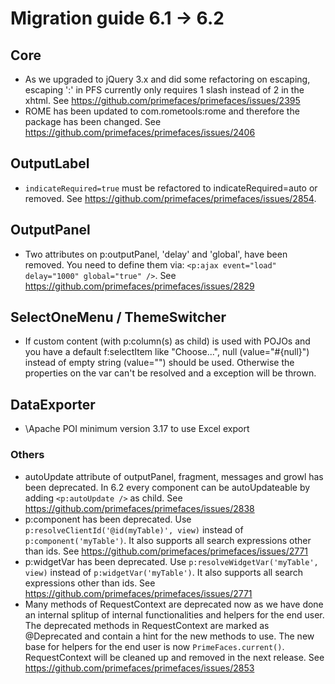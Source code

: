 # Migration guide 6.1 -> 6.2

## Core
* As we upgraded to jQuery 3.x and did some refactoring on escaping, escaping ':' in PFS currently only requires 1 slash instead of 2 in the xhtml. See https://github.com/primefaces/primefaces/issues/2395
* ROME has been updated to com.rometools:rome and therefore the package has been changed. See https://github.com/primefaces/primefaces/issues/2406

## OutputLabel
* `indicateRequired=true` must be refactored to indicateRequired=auto or removed. See https://github.com/primefaces/primefaces/issues/2854.

## OutputPanel
* Two attributes on p:outputPanel, 'delay' and 'global', have been removed. You need to define them via:
`<p:ajax event="load" delay="1000" global="true" />`. See https://github.com/primefaces/primefaces/issues/2829 

## SelectOneMenu / ThemeSwitcher
* If custom content (with p:column(s) as child) is used with POJOs and you have a default f:selectItem like "Choose...", null (value="#{null}") instead of empty string (value="") should be used. Otherwise the properties on the var can't be resolved and a exception will be thrown. 

## DataExporter
* \Apache POI minimum version 3.17 to use Excel export

### Others
* autoUpdate attribute of outputPanel, fragment, messages and growl has been deprecated. In 6.2 every component can be autoUpdateable by adding `<p:autoUpdate />` as child. See https://github.com/primefaces/primefaces/issues/2838
* p:component has been deprecated. Use `p:resolveClientId('@id(myTable)', view)` instead of `p:component('myTable')`. It also supports all search expressions other than ids. See https://github.com/primefaces/primefaces/issues/2771
* p:widgetVar has been deprecated. Use `p:resolveWidgetVar('myTable', view)` instead of `p:widgetVar('myTable')`. It also supports all search expressions other than ids. See https://github.com/primefaces/primefaces/issues/2771
* Many methods of RequestContext are deprecated now as we have done an internal splitup of internal functionalities and helpers for the end user. The deprecated methods in RequestContext are marked as @Deprecated and contain a hint for the new methods to use. The new base for helpers for the end user is now `PrimeFaces.current()`. RequestContext will be cleaned up and removed in the next release. See https://github.com/primefaces/primefaces/issues/2853
